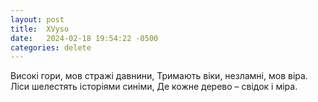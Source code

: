 ```yaml
---
layout: post
title:  XVyso
date:   2024-02-18 19:54:22 -0500
categories: delete 
---
```



Високі гори, мов стражі давнини,
Тримають віки, незламні, мов віра.
Ліси шелестять історіями синіми,
Де кожне дерево – свідок і міра.

